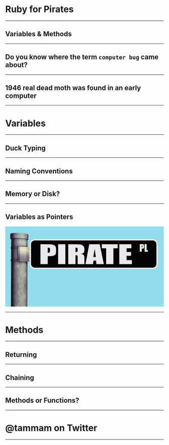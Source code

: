 # Ruby for Pirates

---

## Variables & Methods

---

## Do you know where the term `computer bug` came about?

---
## 1946 real dead moth was found in an early computer

---

# Variables

---

## Duck Typing

---

## Naming Conventions

---

## Memory or Disk?

---

## Variables as Pointers
![](./presentation_images/sign.jpg)

---

# Methods

---

## Returning

---

## Chaining

---

## Methods or Functions?

---

# @tammam on Twitter

---